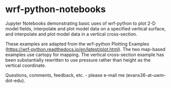 # wrf-python-notebooks
Jupyter Notebooks demonstrating basic uses of wrf-python to plot 2-D model fields, interpolate and plot model data on a specified vertical surface, and interpolate and plot model data in a vertical cross-section.

These examples are adapted from the wrf-python Plotting Examples (https://wrf-python.readthedocs.io/en/latest/plot.html). The two map-based examples use cartopy for mapping. The vertical cross-section example has been substantially rewritten to use pressure rather than height as the vertical coordinate.

Questions, comments, feedback, etc. - please e-mail me (evans36-at-uwm-dot-edu).
